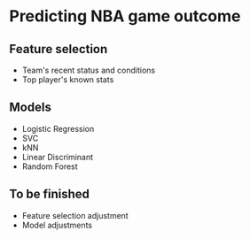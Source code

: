 # Predicting NBA game outcome

## Feature selection 
- Team's recent status and conditions
- Top player's known stats

## Models
- Logistic Regression
- SVC
- kNN
- Linear Discriminant
- Random Forest

## To be finished
- Feature selection adjustment
- Model adjustments
